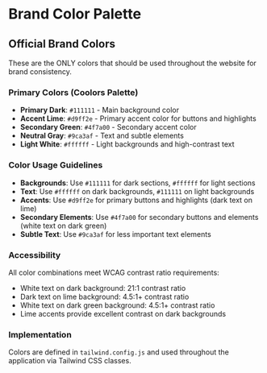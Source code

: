# Brand Color Palette

## Official Brand Colors
These are the ONLY colors that should be used throughout the website for brand consistency.

### Primary Colors (Coolors Palette)
- **Primary Dark**: `#111111` - Main background color
- **Accent Lime**: `#d9ff2e` - Primary accent color for buttons and highlights
- **Secondary Green**: `#4f7a00` - Secondary accent color
- **Neutral Gray**: `#9ca3af` - Text and subtle elements
- **Light White**: `#ffffff` - Light backgrounds and high-contrast text

### Color Usage Guidelines
- **Backgrounds**: Use `#111111` for dark sections, `#ffffff` for light sections
- **Text**: Use `#ffffff` on dark backgrounds, `#111111` on light backgrounds
- **Accents**: Use `#d9ff2e` for primary buttons and highlights (dark text on lime)
- **Secondary Elements**: Use `#4f7a00` for secondary buttons and elements (white text on dark green)
- **Subtle Text**: Use `#9ca3af` for less important text elements

### Accessibility
All color combinations meet WCAG contrast ratio requirements:
- White text on dark background: 21:1 contrast ratio
- Dark text on lime background: 4.5:1+ contrast ratio
- White text on dark green background: 4.5:1+ contrast ratio
- Lime accents provide excellent contrast on dark backgrounds

### Implementation
Colors are defined in `tailwind.config.js` and used throughout the application via Tailwind CSS classes.
